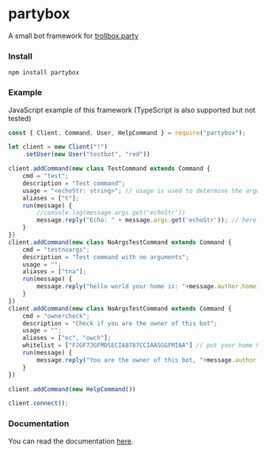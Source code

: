 # partybox
A small bot framework for [trollbox.party](https://trollbox.party)
### Install
```
npm install partybox
```
### Example
JavaScript example of this framework (TypeScript is also supported but not tested)
```js
const { Client, Command, User, HelpCommand } = require("partybox");

let client = new Client("!")
    .setUser(new User("testbot", "red"))

client.addCommand(new class TestCommand extends Command {
    cmd = "test";
    description = "Test command";
    usage = "<echoStr: string>"; // usage is used to determine the arguments that are required for the command to run
    aliases = ["t"];
    run(message) {
        //console.log(message.args.get('echoStr'))
        message.reply("Echo: " + message.args.get('echoStr')); // here you can get "echoStr" you defined in usage
    }
})
client.addCommand(new class NoArgsTestCommand extends Command {
    cmd = "testnoargs";
    description = "Test command with no arguments";
    usage = "";
    aliases = ["tna"];
    run(message) {
        message.reply("hello world your home is: "+message.author.home);
    }
})
client.addCommand(new class NoArgsTestCommand extends Command {
    cmd = "ownercheck";
    description = "Check if you are the owner of this bot";
    usage = "";
    aliases = ["oc", "owch"];
    whitelist = ["FJGF7JGFMDSECIA8787CCIAASGGFMIAA"] // put your home here, whitelist is used to determine if you can run this command
    run(message) {
        message.reply("You are the owner of this bot, "+message.author.name);
    }
})

client.addCommand(new HelpCommand())

client.connect();
```
### Documentation
You can read the documentation [here](https://nicejs-is-cool.github.io/partybox/).
